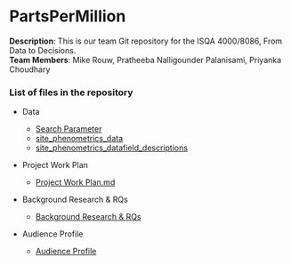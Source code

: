 # PartsPerMillion
**Description**: This is our team Git repository for the ISQA 4000/8086, From Data to Decisions.  
**Team Members**: Mike Rouw, Pratheeba Nalligounder Palanisami, Priyanka Choudhary

### List of files in the repository
* Data
  * [Search Parameter](https://github.com/priya0318/PartsPerMillion/blob/master/Data/search_parameters.csv)
  * [site_phenometrics_data](https://github.com/priya0318/PartsPerMillion/blob/master/Data/site_phenometrics_data.csv)
  * [site_phenometrics_datafield_descriptions](https://github.com/priya0318/PartsPerMillion/blob/master/Data/site_phenometrics_datafield_descriptions.csv)

* Project Work Plan
  * [Project Work Plan.md](https://github.com/priya0318/PartsPerMillion/blob/master/ProjectWorkPlan/Project%20Work%20Plan.md)
  
* Background Research & RQs
  * [Background Research & RQs](https://github.com/priya0318/PartsPerMillion/blob/master/Background%20Research%20%26%20RQs/Background%20Research%20%26%20RQs.md)
  
 * Audience Profile
    * [Audience Profile](https://github.com/priya0318/PartsPerMillion/blob/master/Audience%20Profile/AudienceProfile.md)
 
